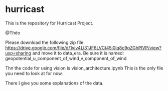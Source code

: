 # hurricast

This is the repository for Hurricast Project.  

@Théo

Please download the following zip file.
https://drive.google.com/file/d/1viv4Li31JF6LVCt45i0lq8c9qZGhPlVP/view?usp=sharing
and move it to data_era.
Be sure it is named: geopotential_u_component_of_wind_v_component_of_wind

Thn the code for using vision is vision_architecture.ipynb
This is the only file you need to look at for now.

There I give you some explanations of the data.


